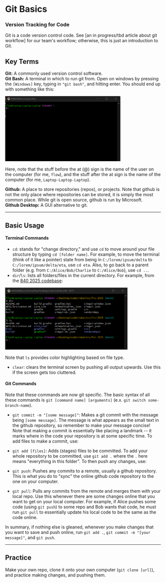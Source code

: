 # Git Basics      
### Version Tracking for Code     

Git is a code version control code. See [an in progress/tbd article about git workflow] for our team's workflow; otherwise, this is just an introduction to Git.

## Key Terms
**Git:** A commonly used version control software.     
**Git Bash:** A terminal in which to run git from. Open on windows by pressing the `[Windows]` key, typing in `"git bash"`, and hitting enter. You should end up with something like this:       

<img alt="Git Bash Terminal" src="../Assets/Git_Bash_Terminal.png" width="373" height="210">

Here, note that the stuff before the at (@) sign is the name of the user on the computer (for me, `flow`), and the stuff after the at sign is the name of the computer (for me, `Laptop-Laptop-Laptop`).

**Github:** A place to store repositories (repos), or projects. Note that github is not the only place where repositories can be stored, it is simply the most common place. While git is open source, github is run by Microsoft.      
**Github Desktop:** A GUI alternative to git.

---

## Basic Usage

#### Terminal Commands
- `cd`: stands for "change directory," and use `cd` to move around your file structure by typing `cd [folder name]`. For example, to move the terminal (think of it like a pointer) state from being in `C:/lorem/ipsum/delta` to `C:/lorem/ipsum/delta/eta`, use `cd eta`. Also, to go back to a parent folder (e.g. from `C:/Alice/Bob/Charlie` to `C:/Alice/Bob`), use `cd ..`.      
- `dir`/`ls`: lists all folders/files in the current directory. For example, from the [840 2025 codebase](https://github.com/Aragon-Robotics-Team/frc-2025):

<img alt="Git Bash Terminal (ls/dir command)" src="../Assets/Git_Bash_Terminal_DIR-LS.png" width="396" height="200">

Note that `ls` provides color highlighting based on file type.     
- `clear`: clears the terminal screen by pushing all output upwards. Use this if the screen gets too cluttered.


#### Git Commands    
Note that these commands are now git specific. The basic syntax of all these commands is `git [command name] [arguments]` (e.x. `git switch some-branch-name`).    
- `git commit -m "[some message]"`: Makes a git commit with the message being `[some message]`. The message is what appears as the small text in the github repository, so remember to make your message concise! Note that making a commit is essentially like placing a landmark -- it marks where in the code your repository is at some specific time. To add files to make a commit, use:     
- `git add [files]`: Adds (stages) files to be committed. To add your whole repository to be committed, use `git add .` where the `.` here means "everything in this folder". To then push any changes, use:    
- `git push`: Pushes any commits to a remote, usually a github repository. This is what you do to "sync" the online github code repository to the one on your computer.

- `git pull`: Pulls any commits from the remote and merges them with your local repo. Use this whenever there are some changes online that you want to get on your local computer. For example, if Alice pushes some code (using `git push`) to some repo and Bob wants that code, he must run `git pull` to essentially update his local code to be the same as the code online.     

In summary, if nothing else is gleaned, whenever you make changes that you want to save and push online, run `git add .`, `git commit -m "[your message]"`, and `git push`. 



---

## Practice  
Make your own repo, clone it onto your own computer (`git clone [url]`), and practice making changes, and pushing them.

